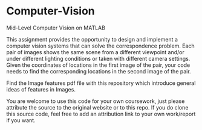 # Computer-Vision
Mid-Level Computer Vision on MATLAB

This assignment provides the opportunity to design and implement a computer vision systems that can solve the correspondence problem. Each pair of images shows the same scene from a different viewpoint and/or under different lighting conditions or taken with different camera settings. Given the coordinates of locations in the first image of the pair, your code needs to find the corresponding locations in the second image of the pair.

Find the Image features pdf file with this repository which introduce general ideas of features in Images.


You are welcome to use this code for your own coursework, just please attribute the source to the original website or to this repo. If you do clone this source code, feel free to add an attribution link to your own work/report if you want.

